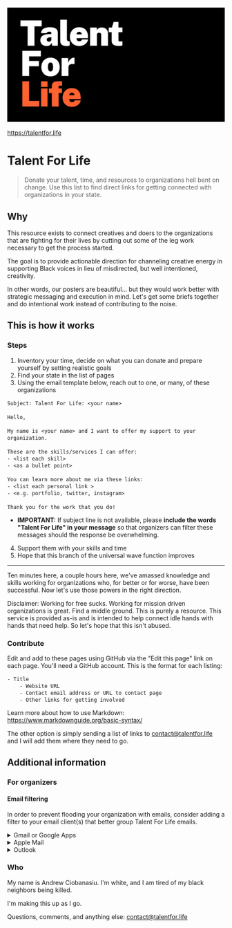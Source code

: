 ![Talent For Life Header Image](/docs/tfl.png)

https://talentfor.life

Talent For Life
===============

> Donate your talent, time, and resources to organizations hell bent on change. Use this list to find direct links for getting connected with organizations in your state.


## Why

This resource exists to connect creatives and doers to the organizations that are fighting for their lives by cutting out some of the leg work necessary to get the process started. 

The goal is to provide actionable direction for channeling creative energy in supporting Black voices in lieu of misdirected, but well intentioned, creativity. 

In other words, our posters are beautiful... but they would work better with strategic messaging and execution in mind. Let's get some briefs together and do intentional work instead of contributing to the noise.

## This is how it works

### Steps

1. Inventory your time, decide on what you can donate and prepare yourself by setting realistic goals
2. Find your state in the list of pages
3. Using the email template below, reach out to one, or many, of these organizations

```
Subject: Talent For Life: <your name>

Hello,

My name is <your name> and I want to offer my support to your organization. 

These are the skills/services I can offer:
- <list each skill> 
- <as a bullet point>

You can learn more about me via these links:
- <list each personal link >
- <e.g. portfolio, twitter, instagram>

Thank you for the work that you do! 

```

- **IMPORTANT:** If subject line is not available, please **include the words "Talent For Life" in your message** so that organizers can filter these messages should the response be overwhelming.
4. Support them with your skills and time
5. Hope that this branch of the universal wave function improves

-------

Ten minutes here, a couple hours here, we've amassed knowledge and skills working for organizations who, for better or for worse, have been successful. Now let's use those powers in the right direction.

Disclaimer: Working for free sucks. Working for mission driven organizations is great. Find a middle ground. This is purely a resource. This service is provided as-is and is intended to help connect idle hands with hands that need help. So let's hope that this isn't abused.

### Contribute

Edit and add to these pages using GitHub via the "Edit this page" link on each page. You'll need a GitHub account. This is the format for each listing:

```
- Title
    - Website URL
    - Contact email address or URL to contact page
    - Other links for getting involved
```

Learn more about how to use Markdown: https://www.markdownguide.org/basic-syntax/

The other option is simply sending a list of links to contact@talentfor.life and I will add them where they need to go. 

## Additional information

### For organizers

#### Email filtering

In order to prevent flooding your organization with emails, consider adding a filter to your email client(s) that better group Talent For Life emails.

<details>
  <summary>Gmail or Google Apps</summary>
  
  #### Create a Filter
  https://support.google.com/mail/answer/6579?hl=en

  #### Create a Label
  https://support.google.com/mail/answer/118708?hl=en&ref_topic=3394656
</details>

<details>
  <summary>Apple Mail</summary>
  
  #### MacOS: Create a rule
  https://support.apple.com/guide/mail/use-rules-to-manage-emails-you-receive-mlhlp1017/mac

  #### iOS: Filter emails
  https://support.apple.com/guide/iphone/flag-and-filter-emails-iph3caefa61/ios
</details>

<details>
  <summary>Outlook</summary>
  
  #### Manage emails using rules
  https://support.office.com/en-us/article/manage-email-messages-by-using-rules-c24f5dea-9465-4df4-ad17-a50704d66c59

  #### Rules for the Outlook Webapp
  https://support.microsoft.com/en-us/office/inbox-rules-in-outlook-web-app-edea3d17-00c9-434b-b9b7-26ee8d9f5622?ui=en-us&rs=en-us&ad=us
</details>



### Who

My name is Andrew Ciobanasiu. I'm white, and I am tired of my black neighbors being killed.

I'm making this up as I go.

Questions, comments, and anything else: contact@talentfor.life